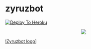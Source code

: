 # zyruzbot

[![Deploy To Heroku](https://www.herokucdn.com/deploy/button.svg)](https://heroku.com/deploy?template=https://github.com/Zyruz-ramu/zyruzbot)
<p align="center">
  <a href="https://github.com/Zyruz-ramu/zyruzbot/fork">
    <img src="https://img.shields.io/github/forks/Zyruz-ramu/zyruzbot?label=Fork&style=social">

[!Zyruzbot logo](https://i.imgur.com/dSrPm2R.jpg)]
